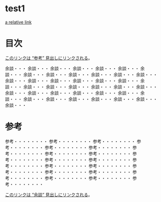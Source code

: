# test1

[a relative link](../README.md)


# 目次

[このリンクは “参考” 見出しにリンクされる](#参考)。


[label]: #余談

余談・・・
余談・・・
余談・・・
余談・・・
余談・・・
余談・・・
余談・・・
余談・・・
余談・・・
余談・・・
余談・・・
余談・・・
余談・・・
余談・・・
余談・・・
余談・・・
余談・・・
余談・・・
余談・・・
余談・・・
余談・・・
余談・・・
余談・・・
余談・・・
余談・・・
余談・・・
余談・・・
余談・・・
余談・・・
余談・・・
余談・・・
余談・・・
余談・・・
余談・・・
余談・・・
余談・・・
余談・・・
余談・・・
余談・・・
余談・・・


# 参考
参考・・・・・・・・
参考・・・・・・・・
参考・・・・・・・・
参考・・・・・・・・
参考・・・・・・・・
参考・・・・・・・・
参考・・・・・・・・
参考・・・・・・・・
参考・・・・・・・・
参考・・・・・・・・
参考・・・・・・・・
参考・・・・・・・・
参考・・・・・・・・
参考・・・・・・・・
参考・・・・・・・・
参考・・・・・・・・
参考・・・・・・・・
参考・・・・・・・・
参考・・・・・・・・
参考・・・・・・・・
参考・・・・・・・・
参考・・・・・・・・

[このリンクは “余談“ 見出しにリンクされる][label]。
